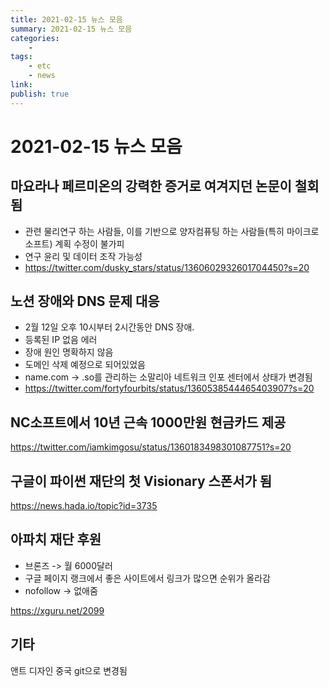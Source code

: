 ```yaml
---
title: 2021-02-15 뉴스 모음
summary: 2021-02-15 뉴스 모음
categories:
    - 
tags:
    - etc
    - news
link: 
publish: true
---
```


# 2021-02-15 뉴스 모음

## 마요라나 페르미온의 강력한 증거로 여겨지던 논문이 철회됨

- 관련 물리연구 하는 사람들, 이를 기반으로 양자컴퓨팅 하는 사람들(특히 마이크로소프트) 계획 수정이 불가피
- 연구 윤리 및 데이터 조작 가능성
- <https://twitter.com/dusky_stars/status/1360602932601704450?s=20>

## 노션 장애와 DNS 문제 대응

- 2월 12일 오후 10시부터 2시간동안 DNS 장애.
- 등록된 IP 없음 에러
- 장애 원인 명확하지 않음
- 도메인 삭제 예정으로 되어있었음
- name.com -> .so를 관리하는 소말리아 네트워크 인포 센터에서 상태가 변경됨
- <https://twitter.com/fortyfourbits/status/1360538544465403907?s=20>

## NC소프트에서 10년 근속 1000만원 현금카드 제공

<https://twitter.com/iamkimgosu/status/1360183498301087751?s=20>

## 구글이 파이썬 재단의 첫 Visionary 스폰서가 됨

<https://news.hada.io/topic?id=3735>

## 아파치 재단 후원

- 브론즈 -> 월 6000달러
- 구글 페이지 랭크에서 좋은 사이트에서 링크가 많으면 순위가 올라감
- nofollow -> 없애줌

<https://xguru.net/2099>

## 기타

앤트 디자인 중국 git으로 변경됨
